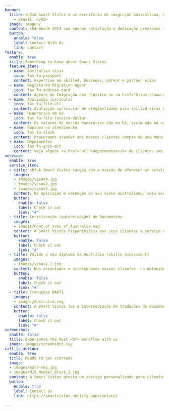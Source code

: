 ```yaml
---
banner:
  title: <h2>A Smart Vistos é um escritório de imigração australiana, com sede em Campinas
    - Brasil. </h2>
  image: images/
  content: <h4>Desde 2014 com enorme satisfação e dedicação prestamos serviços de assessoria imigratória para pessoas interessadas em viver e trabalhar na Austrália. </h4>
  button:
    enable: false
    label: Contact With Us
    link: contact
feature:
  enable: true
  title: Something to know about Smart Vistos
  feature_item:
  - name: Australian visas
    icon: fas fa-passport
    content: Expertise em skilled, business, parent e partner visas
  - name: Registered Migration Agent
    icon: fas fa-address-card
    content: Agente de Imigração com registro no <a href="https://www.mara.gov.au/" target="_blank">OMARA</a>
  - name: Avaliação curricular
    icon: fas fa-file-alt
    content: Avaliação curricular de elegibilidade para skilled visas gratuita
  - name: Honorários em R$
    icon: fas fa-file-invoice-dollar
    content: Os valores de nossos honorários são em R$, assim não há variação cambial e nem IOF
  - name: Rapidez no atendimento
    icon: fas fa-clock
    content: Procuramos atender aos nossos clientes sempre de uma maneira rápida
  - name: Depoimentos 
    icon: fas fa-grin-alt
    content: Veja alguns <a href="url">depoimentos</a> de clientes satisfeitos com a Smart Vistos
service:
  enable: true
  service_item:
  - title: <h2>A Smart Vistos surgiu com a missão de oferecer um serviço especializado em imigração para a Austrália</h2>
    images:
    - images/visas4.jpg
    - images/visas2.jpg
    - images/visas3.jpg
    content: Na aplicação e obtenção do seu visto australiano, seja esse um visto permanente ou temporário, você será sempre assessorado em todas as etapas do processo, por um Australian Registered Migration Agent.
    button:
      enable: false
      label: Check it out
      link: "#"
  - title: Certificação (autenticação) de Documentos
    images:
    - images/Coat_of_arms_of_Australia.svg
    content: A Smart Vistos disponibiliza aos seus clientes o serviço de certificação (autenticação) de cópias dos documentos originais e quando solicitados serão enviados juntamente com a aplicação do visto ao <a href="https://immi.homeaffairs.gov.au/" target="_blank">Departamento de Imigração Australiano</a>.<br> Os documentos são certificados (autenticados) por um Agente Registrado de Imigração Australiana, o qual é um profissional autorizado pela legislação australiana a certificar (autenticar) documentos de caráter imigratório.
    button:
      enable: false
      label: Check it out
      link: "#"
  - title: Valide o seu diploma na Austrália (skills assessment)
    images:
    - images/visas1.2.jpg
    content: Nós orientamos e assessoramos nossos clientes  na obtenção da validação de suas qualificações e experiências profissionais(skills assessment) nos respectivos órgãos australianos responsáveis por esses procedimentos tais como <a href="https://www.engineersaustralia.org.au/" target="_blank">Engineers Australia</a>; <a href="https://www.acs.org.au/" target="_blank"> Australian Computer Society</a>; <a href="https://www.vetassess.com.au/" target="_blank"> Vetassess</a>; <a href="https://www.adc.org.au/" target="_blank"> Australian Dental Council</a> ; <a href="https://www.aaca.org.au/" target="_blank"> Architects Accreditation Council of Australia </a>; <a href="https://www.tradesrecognitionaustralia.gov.au/" target="_blank"> Trades Recognition Australia</a> e outros.<br> Essa etapa do processo, é um dos pré-requisito para fazer a aplicação de qualquer modalidade de visto do programa Skilled Migration.
    button:
      enable: false
      label: Check it out
      link: "#"
  - title: Traduções NAATI
    images:
    - images/australia.svg
    content: A Smart Vistos faz a intermediação de traduções de documentos junto a tradutores <a href="https://www.naati.com.au/" target="_blank">NAATI</a> (credenciados na Austrália), no intuito de proporcionar aos nossos clientes comodidade e rapidez nas traduções de documentos portugues <> inglês.<br> Um outro ponto para destacar é a aceitabilidade dos documentos traduzidos via tradutor <a href="https://www.naati.com.au/" target="_blank">NAATI</a> por instituições australianas. 
    button:
      enable: false
      label: Check it out
      link: "#"
screenshot:
  enable: false
  title: Experience the best <br> workflow with us
  image: images/screenshot.svg
call_to_action:
  enable: true
  title: Ready to get started?
  image: 
  - images/mara-reg.jpg
  - images/MIA_Member_Black_2.jpg
  content: A Smart Vistos presta um serviço personalizado para clientes interessados na obtenção de vistos permanentes (permanent residence visas) e temporários (temporary visas) para a Austrália.<br> Analisamos a situação de cada cliente através de uma entrevista, onde avaliamos as reais possibilidades de sucesso na obtenção de um determinado visto, seja esse temporário ou permanente.<br> Sempre buscamos adotar a melhor solução e estratégia para a aplicação de seu visto junto ao departamento de imigração australiano. Oferecemos suporte e acompanhamento em toda a etapa do processo. 
  button:
    enable: true
    label: Contact Us
    link: https://smartvistos.netlify.app/contato/

---
```

